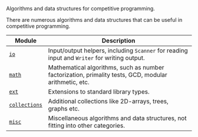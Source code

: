Algorithms and data structures for competitive programming.

There are numerous algorithms and data structures that can be useful in competitive programming.

| Module | Description |
| --- | --- |
| [`io`](io) | Input/output helpers, including `Scanner` for reading input and `Writer` for writing output. |
| [`math`](math) | Mathematical algorithms, such as number factorization, primality tests, GCD, modular arithmetic, etc. |
| [`ext`](ext) | Extensions to standard library types. |
| [`collections`](collections) | Additional collections like 2D-arrays, trees, graphs etc. |
| [`misc`](misc) | Miscellaneous algorithms and data structures, not fitting into other categories. |
